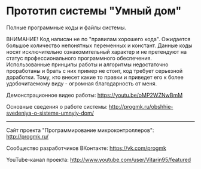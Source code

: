 # Прототип системы "Умный дом"
Полные программные коды и файлы системы.

ВНИМАНИЕ! Код написан не по "правилам хорошего кода". Ожидается большое количество непонятных переменных и констант. Данные коды носят исключительно ознакомительный характер и не претендуют на статус профессионального программного обеспечения. 
Использованные принципы работы и алгоритмы недостаточно проработаны и брать с них пример не стоит, код требует серьезной доработки. 
Тому, кто внесет какие то правки и приведет его к более удобочитаемому виду - огромная благодарность от меня.

Демонстрационное видео работы: https://youtu.be/oMP2WZNwBmM 

Основные сведения о работе системы: http://progmk.ru/obshhie-svedeniya-o-sisteme-umnyiy-dom/


-----------------------------------------------------------------
Сайт проекта "Программирование микроконтроллеров":
http://progmk.ru/ 

Сообщество разработчиков ВКонтакте:
https://vk.com/progmk 

YouTube-канал проекта: 
http://www.youtube.com/user/Vitarin95/featured 

